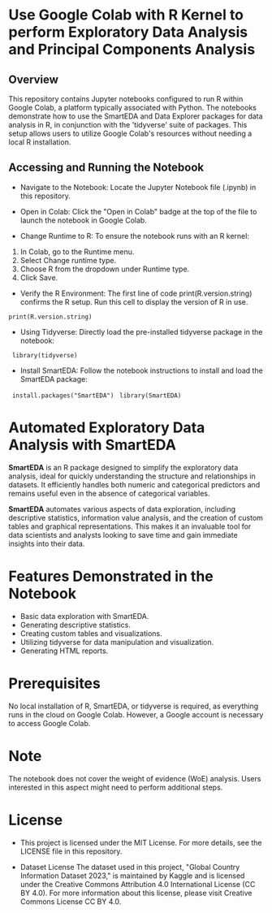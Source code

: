 # Use Google Colab with R Kernel to perform Exploratory Data Analysis and Principal Components Analysis

## Overview
This repository contains  Jupyter notebooks configured to run R within Google Colab, a platform typically associated with Python. The notebooks demonstrate how to use the SmartEDA and Data Explorer packages for data analysis in R, in conjunction with the 'tidyverse' suite of packages. This setup allows users to utilize Google Colab's resources without needing a local R installation.

## Accessing and Running the Notebook
- Navigate to the Notebook: Locate the Jupyter Notebook file (.ipynb) in this repository.

- Open in Colab: Click the "Open in Colab" badge at the top of the file to launch the notebook in Google Colab.

- Change Runtime to R: To ensure the notebook runs with an R kernel:

1. In Colab, go to the Runtime menu.
2. Select Change runtime type.
3.  Choose R from the dropdown under Runtime type.
4. Click Save.

- Verify the R Environment: The first line of code print(R.version.string) confirms the R setup. Run this cell to display the version of R in use.

```print(R.version.string)```

- Using Tidyverse: Directly load the pre-installed tidyverse package in the notebook:

``` library(tidyverse)``` 

- Install SmartEDA: Follow the notebook instructions to install and load the SmartEDA package:

``` install.packages("SmartEDA")```
``` library(SmartEDA)```

# Automated Exploratory Data Analysis with SmartEDA

**SmartEDA** is an R package designed to simplify the exploratory data analysis, ideal for quickly understanding the structure and relationships in datasets. It efficiently handles both numeric and categorical predictors and remains useful even in the absence of categorical variables.

**SmartEDA**  automates various aspects of data exploration, including descriptive statistics, information value analysis, and the creation of custom tables and graphical representations. This makes it an invaluable tool for data scientists and analysts looking to save time and gain immediate insights into their data.

# Features Demonstrated in the Notebook
- Basic data exploration with SmartEDA.
- Generating descriptive statistics.
- Creating custom tables and visualizations.
- Utilizing tidyverse for data manipulation and visualization.
- Generating HTML reports.

# Prerequisites
No local installation of R, SmartEDA, or tidyverse is required, as everything runs in the cloud on Google Colab. However, a Google account is necessary to access Google Colab.

# Note
The notebook does not cover the weight of evidence (WoE) analysis. Users interested in this aspect might need to perform additional steps.

# License

- This project is licensed under the MIT License. For more details, see the LICENSE file in this repository.

- Dataset License
The dataset used in this project, "Global Country Information Dataset 2023," is maintained by Kaggle and is licensed under the Creative Commons Attribution 4.0 International License (CC BY 4.0). For more information about this license, please visit Creative Commons License CC BY 4.0.

